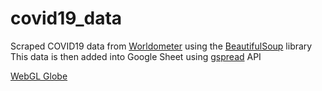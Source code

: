 # covid19_data
Scraped COVID19 data from [Worldometer](Worldometers.com) using the [BeautifulSoup](https://www.crummy.com/software/BeautifulSoup/) library <br>
This data is then added into Google Sheet using [gspread](https://gspread.readthedocs.io/en/latest/) API



[WebGL Globe](https://github.com/dataarts/webgl-globe)
